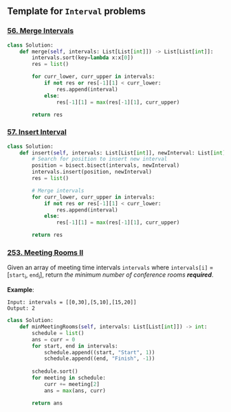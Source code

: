 ## Template for ```Interval``` problems

### [56. Merge Intervals](https://github.com/quananhle/Python/tree/main/Software%20Engineering%20Practicing/Leetcode/Leetcode%2075/Level%202/Day%2017%20-%20Interval/56.%20Merge%20Intervals)

```Python
class Solution:
    def merge(self, intervals: List[List[int]]) -> List[List[int]]:
        intervals.sort(key=lambda x:x[0])
        res = list()

        for curr_lower, curr_upper in intervals:
            if not res or res[-1][1] < curr_lower:
                res.append(interval)
            else:
                res[-1][1] = max(res[-1][1], curr_upper)

        return res
```

### [57. Insert Interval](https://github.com/quananhle/Python/tree/main/Software%20Engineering%20Practicing/Leetcode/Leetcode%2075/Level%202/Day%2017%20-%20Interval/57.%20Insert%20Interval)

```Python
class Solution:
    def insert(self, intervals: List[List[int]], newInterval: List[int]) -> List[List[int]]:
        # Search for position to insert new interval
        position = bisect.bisect(intervals, newInterval)
        intervals.insert(position, newInterval)
        res = list()

        # Merge intervals
        for curr_lower, curr_upper in intervals:
            if not res or res[-1][1] < curr_lower:
                res.append(interval)
            else:
                res[-1][1] = max(res[-1][1], curr_upper)

        return res
```

### [253. Meeting Rooms II](https://github.com/quananhle/Python/tree/main/Software%20Engineering%20Practicing/Leetcode/Bloomberg/253.%20Meeting%20Rooms%20II)

Given an array of meeting time intervals ```intervals``` where ```intervals[i]``` = [```start```<sub>i</sub>, ```end```<sub>i</sub>], return _the minimum number of conference rooms __required___. 

__Example__:
```
Input: intervals = [[0,30],[5,10],[15,20]]
Output: 2
```

```Python
class Solution:
    def minMeetingRooms(self, intervals: List[List[int]]) -> int:
        schedule = list()
        ans = curr = 0
        for start, end in intervals:
            schedule.append((start, "Start", 1))
            schedule.append((end, "Finish", -1))
            
        schedule.sort()
        for meeting in schedule:
            curr += meeting[2]
            ans = max(ans, curr)

        return ans
```
